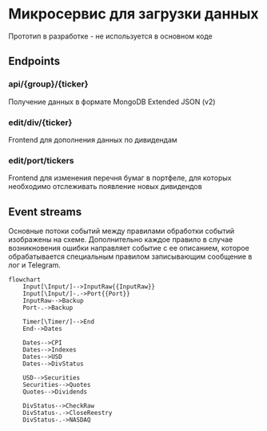 # Микросервис для загрузки данных

Прототип в разработке - не используется в основном коде

## Endpoints

### api/{group}/{ticker}

Получение данных в формате MongoDB Extended JSON (v2)

### edit/div/{ticker}

Frontend для дополнения данных по дивидендам

### edit/port/tickers

Frontend для изменения перечня бумаг в портфеле, для которых необходимо отслеживать появление новых дивидендов

## Event streams

Основные потоки событий между правилами обработки событий изображены на схеме. 
Дополнительно каждое правило в случае возникновения ошибки направляет событие с ее описанием, 
которое обрабатывается специальным правилом записывающим сообщение в лог и Telegram.
```mermaid
flowchart
    Input[\Input/]-->InputRaw{{InputRaw}}
    Input[\Input/]-.->Port{{Port}}
    InputRaw-->Backup
    Port-.->Backup
    
    Timer[\Timer/]-->End
    End-->Dates
    
    Dates-->CPI
    Dates-->Indexes
    Dates-->USD
	Dates-->DivStatus

	USD-->Securities
    Securities-->Quotes
	Quotes-->Dividends
    
    DivStatus-->CheckRaw
    DivStatus-.->CloseReestry
    DivStatus-.->NASDAQ
```